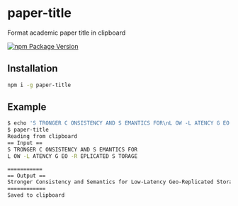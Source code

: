 # paper-title
Format academic paper title in clipboard

[![npm Package Version](https://img.shields.io/npm/v/paper-title.svg?maxAge=2592000)](https://www.npmjs.com/package/paper-title)

## Installation
```bash
npm i -g paper-title
````

## Example
```bash
$ echo 'S TRONGER C ONSISTENCY AND S EMANTICS FOR\nL OW -L ATENCY G EO -R EPLICATED S TORAGE' | xclip -sel clipboard
$ paper-title
Reading from clipboard
== Input ==
S TRONGER C ONSISTENCY AND S EMANTICS FOR
L OW -L ATENCY G EO -R EPLICATED S TORAGE

===========
== Output ==
Stronger Consistency and Semantics for Low-Latency Geo-Replicated Storage
============
Saved to clipboard
```
